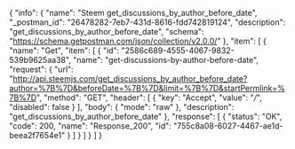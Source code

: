 {
  "info": {
    "name": "Steem get_discussions_by_author_before_date",
    "_postman_id": "26478282-7eb7-431d-8616-fdd742819124",
    "description": "get_discussions_by_author_before_date",
    "schema": "https://schema.getpostman.com/json/collection/v2.0.0/"
  },
  "item": [
    {
      "name": "Get",
      "item": [
        {
          "id": "2586c689-4555-4067-9832-539b9625aa38",
          "name": "get-discussions-by-author-before-date",
          "request": {
            "url": "http://api.steemjs.com/get_discussions_by_author_before_date?author=%7B%7D&beforeDate=%7B%7D&limit=%7B%7D&startPermlink=%7B%7D",
            "method": "GET",
            "header": [
              {
                "key": "Accept",
                "value": "*/*",
                "disabled": false
              }
            ],
            "body": {
              "mode": "raw"
            },
            "description": "get_discussions_by_author_before_date"
          },
          "response": [
            {
              "status": "OK",
              "code": 200,
              "name": "Response_200",
              "id": "755c8a08-6027-4467-ae1d-beea2f7654e1"
            }
          ]
        }
      ]
    }
  ]
}